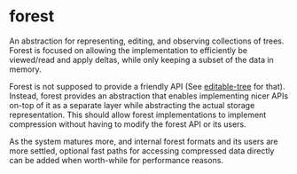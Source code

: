 # forest

An abstraction for representing, editing, and observing collections of trees.
Forest is focused on allowing the implementation to efficiently be viewed/read and apply deltas,
while only keeping a subset of the data in memory.

Forest is not supposed to provide a friendly API (See [editable-tree](../feature-libraries/editable-tree/) for that).
Instead, forest provides an abstraction that enables implementing nicer APIs on-top of it as a separate layer while abstracting the actual storage representation.
This should allow forest implementations to implement compression without having to modify the forest API or its users.

As the system matures more, and internal forest formats and its users are more settled, optional fast paths for accessing compressed data directly can be added when worth-while for performance reasons.

